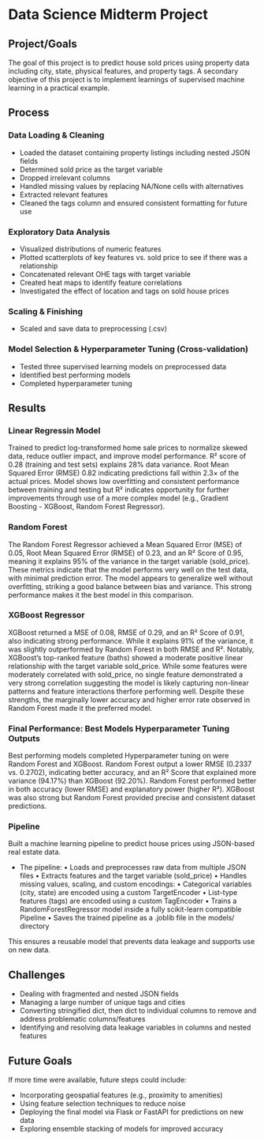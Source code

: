 # Data Science Midterm Project

## Project/Goals

The goal of this project is to predict house sold prices using property data including city, state, physical features, and property tags. A secondary objective of this project is to implement learnings of supervised machine learning in a practical example. 

## Process
### Data Loading & Cleaning
-  Loaded the dataset containing property listings including nested JSON fields
-  Determined sold price as the target variable
-  Dropped irrelevant columns
-  Handled missing values by replacing NA/None cells with alternatives
-  Extracted relevant features
-  Cleaned the tags column and ensured consistent formatting for future use
### Exploratory Data Analysis
- Visualized distributions of numeric features
- Plotted scatterplots of key features vs. sold price to see if there was a relationship
- Concatenated relevant OHE tags with target variable
- Created heat maps to identify feature correlations
- Investigated the effect of location and tags on sold house prices
### Scaling & Finishing
- Scaled and save data to preprocessing (.csv)

### Model Selection & Hyperparameter Tuning (Cross-validation)
- Tested three supervised learning models on preprocessed data
- Identified best performing models
- Completed hyperparameter tuning

## Results
### Linear Regressin Model
Trained to predict log-transformed home sale prices to normalize skewed data, reduce outlier impact, and improve model performance. R² score of 0.28 (training and test sets) explains 28% data variance. Root Mean Squared Error (RMSE) 0.82 indicating predictions fall within 2.3× of the actual prices. Model shows low overfitting and consistent performance between training and testing but R² indicates opportunity for further improvements through use of a more complex model (e.g., Gradient Boosting - XGBoost, Random Forest Regressor).

### Random Forest
The Random Forest Regressor achieved a Mean Squared Error (MSE) of 0.05, Root Mean Squared Error (RMSE) of 0.23, and an R² Score of 0.95, meaning it explains 95% of the variance in the target variable (sold_price). These metrics indicate that the model performs very well on the test data, with minimal prediction error. The model appears to generalize well without overfitting, striking a good balance between bias and variance. This strong performance makes it the best model in this comparison. 

### XGBoost Regressor
XGBoost returned a MSE of 0.08, RMSE of 0.29, and an R² Score of 0.91, also indicating strong performance. While it explains 91% of the variance, it was slightly outperformed by Random Forest in both RMSE and R². Notably, XGBoost’s top-ranked feature (baths) showed a moderate positive linear relationship with the target variable sold_price. While some features were moderately correlated with sold_price, no single feature demonstrated a very strong correlation suggesting the model is likely capturing non-linear patterns and feature interactions therfore performing well. Despite these strengths, the marginally lower accuracy and higher error rate observed in Random Forest made it the preferred model.

### Final Performance: Best Models Hyperparameter Tuning Outputs
Best performing models completed Hyperparameter tuning on were Random Forest and XGBoost. Random Forest output a lower RMSE (0.2337 vs. 0.2702), indicating better accuracy, and an R² Score that explained more variance (94.17%) than XGBoost (92.20%). Random Forest performed better in both accuracy (lower RMSE) and explanatory power (higher R²). XGBoost was also strong but Random Forest provided precise and consistent dataset predictions.

### Pipeline

Built a machine learning pipeline to predict house prices using JSON-based real estate data.

- The pipeline:
	•	Loads and preprocesses raw data from multiple JSON files
	•	Extracts features and the target variable (sold_price)
	•	Handles missing values, scaling, and custom encodings:
	•	Categorical variables (city, state) are encoded using a custom TargetEncoder
	•	List-type features (tags) are encoded using a custom TagEncoder
	•	Trains a RandomForestRegressor model inside a fully scikit-learn compatible Pipeline
	•	Saves the trained pipeline as a .joblib file in the models/ directory

This ensures a reusable model that prevents data leakage and supports use on new data.

## Challenges 
- Dealing with fragmented and nested JSON fields
- Managing a large number of unique tags and cities 
- Converting stringified dict, then dict to individual columns to remove and address problematic columns/features
- Identifying and resolving data leakage variables in columns and nested features 

## Future Goals
If more time were available, future steps could include:
- Incorporating geospatial features (e.g., proximity to amenities)
- Using feature selection techniques to reduce noise
- Deploying the final model via Flask or FastAPI for predictions on new data
- Exploring ensemble stacking of models for improved accuracy